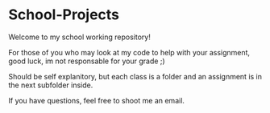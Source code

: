 # School-Projects

Welcome to my school working repository!

For those of you who may look at my code to help with your assignment, good luck, im not responsable for your grade ;)

Should be self explanitory, but each class is a folder and an assignment is in the next subfolder inside.

If you have questions, feel free to shoot me an email.

